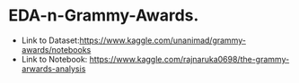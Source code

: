 # EDA-n-Grammy-Awards.
- Link to Dataset:https://www.kaggle.com/unanimad/grammy-awards/notebooks
- Link to Notebook: https://www.kaggle.com/rajnaruka0698/the-grammy-arwards-analysis
